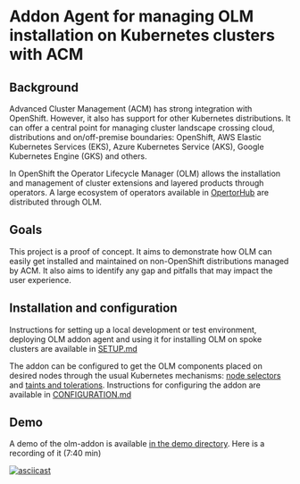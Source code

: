 # Addon Agent for managing OLM installation on Kubernetes clusters with ACM

## Background

Advanced Cluster Management (ACM) has strong integration with OpenShift. However, it also has support for other Kubernetes distributions. It can offer a central point for managing cluster landscape crossing cloud, distributions and on/off-premise boundaries: OpenShift, AWS Elastic Kubernetes Services (EKS), Azure Kubernetes Service (AKS), Google Kubernetes Engine (GKS) and others.

In OpenShift the Operator Lifecycle Manager (OLM) allows the installation and management of cluster extensions and layered products through operators. A large ecosystem of operators available in [OpertorHub](https://operatorhub.io/) are distributed through OLM.

## Goals

This project is a proof of concept. It aims to demonstrate how OLM can easily get installed and maintained on non-OpenShift distributions managed by ACM. It also aims to identify any gap and pitfalls that may impact the user experience.

## Installation and configuration

Instructions for setting up a local development or test environment, deploying OLM addon agent and using it for installing OLM on spoke clusters are available in [SETUP.md](./SETUP.md)

The addon can be configured to get the OLM components placed on desired nodes through the usual Kubernetes mechanisms: [node selectors](https://kubernetes.io/docs/concepts/scheduling-eviction/assign-pod-node/#nodeselector) and [taints and tolerations](https://kubernetes.io/docs/concepts/scheduling-eviction/taint-and-toleration/).
Instructions for configuring the addon are available in [CONFIGURATION.md](./CONFIGURATION.md)

## Demo

A demo of the olm-addon is available [in the demo directory](./demo).
Here is a recording of it (7:40 min)

[![asciicast](https://asciinema.org/a/577612.svg)](https://asciinema.org/a/577612)

